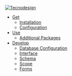 <div id="logo"><a href="./"><span class="circle logo"><img src="/_/img/tecnodesign.png" alt="Tecnodesign" title="Tecnodesign"></span><span class="circle big"></span><span class="circle medium"></span><span class="circle small"></span></a></div>

<nav markdown="1">

- [Get](./)
  - [Installation](./#Installation)
  - [Configuration](./#Configuration)
- [Use](use)
  - [Additional Packages](Packages)
- [Develop](development)
  - [Database Configuration](Database)
  - [Interface](Interface)
  - [Schema](Schema)
  - [Scope](Scope)
  - [Forms](Form)

</nav>

